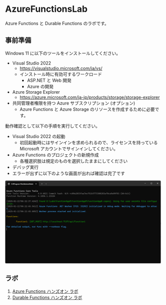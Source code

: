 # AzureFunctionsLab

Azure Functions と Durable Functions のラボです。

## 事前準備

Windows 11 に以下のツールをインストールしてください。

- Visual Studio 2022
  - https://visualstudio.microsoft.com/ja/vs/
  - インストール時に有効可するワークロード
    - ASP.NET と Web 開発
    - Azure の開発
- Azure Storage Explorer
  - https://azure.microsoft.com/ja-jp/products/storage/storage-explorer
- 共同管理者権限を持つ Azure サブスクリプション (オプション)
  - Azure Functions と Azure Storage のリソースを作成するために必要です。

動作確認として以下の手順を実行してください。

- Visual Studio 2022 の起動
  - 初回起動時にはサインインを求められるので、ライセンスを持っている Microsoft アカウントでサインインしてください。
- Azure Functions のプロジェクトの新規作成
  - 各種選択肢は規定のものを選択したままにしてください
- デバッグ実行
- エラーが出ずに以下のような画面が出れば確認は完了です

![](images/2025-01-21-15-23-05.png)

## ラボ

1. [Azure Functions ハンズオン ラボ](lab01/README.md)
2. [Durable Functions ハンズオン ラボ](lab02/README.md)

